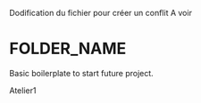


Dodification du fichier pour créer un conflit
A voir





# FOLDER_NAME
Basic boilerplate to start future project.

Atelier1


